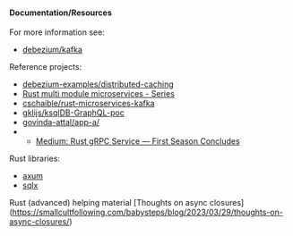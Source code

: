 #### Documentation/Resources
For more information see:
- [debezium/kafka](https://hub.docker.com/r/debezium/kafka)

Reference projects:
- [debezium-examples/distributed-caching](https://github.com/debezium/debezium-examples/blob/main/distributed-caching/README.md)
- [Rust multi module microservices - Series](https://medium.com/@omprakashsridharan/rust-multi-module-microservices-part-1-introduction-fb0121f1d541)
- [cschaible/rust-microservices-kafka](https://github.com/cschaible/rust-microservices-kafka/blob/master/README.md)
- [gklijs/ksqlDB-GraphQL-poc](https://github.com/gklijs/ksqlDB-GraphQL-poc/blob/main/README.md)
- [govinda-attal/app-a/](https://github.com/govinda-attal/app-a/blob/main/README.md)
- - [Medium: Rust gRPC Service — First Season Concludes](https://medium.com/@govinda.attal/rust-grpc-service-first-season-concludes-9b077421a303)

Rust libraries:
- [axum](https://github.com/tokio-rs/axum)
- [sqlx](https://github.com/launchbadge/sqlx/blob/main/README.md)

Rust (advanced) helping material
[Thoughts on async closures] (https://smallcultfollowing.com/babysteps/blog/2023/03/29/thoughts-on-async-closures/)